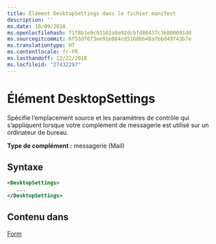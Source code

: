 ```yaml
---
title: Élément DesktopSettings dans le fichier manifest
description: ''
ms.date: 10/09/2018
ms.openlocfilehash: f1f8b1e9c93102a9a92dcbfd86437c36800091d8
ms.sourcegitcommit: 6f53df6f3ee91e084cd5160bb48afbbd49743b7e
ms.translationtype: HT
ms.contentlocale: fr-FR
ms.lasthandoff: 12/22/2018
ms.locfileid: "27432297"
---
```

# <a name="desktopsettings-element"></a>Élément DesktopSettings

Spécifie l’emplacement source et les paramètres de contrôle qui s’appliquent lorsque votre complément de messagerie est utilisé sur un ordinateur de bureau.

**Type de complément :** messagerie (Mail)

## <a name="syntax"></a>Syntaxe

```XML
<DesktopSettings>
   ...
</DesktopSettings>
```

## <a name="contained-in"></a>Contenu dans

[Form](form.md)

